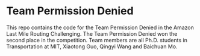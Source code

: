 # Team Permission Denied
This repo contains the code for the Team Permission Denied in the Amazon Last Mile Routing Challenging. The Team Permission Denied won the second place in the competition. Team members are all Ph.D. students in Transportation at MIT, Xiaotong Guo, Qingyi Wang and Baichuan Mo.
